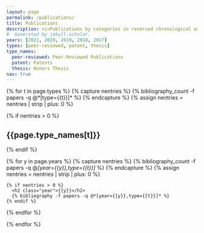 ```yaml
---
layout: page
permalink: /publications/
title: Publications
description: <i>Publications by categories in reversed chronological order.</i>
#  Generated by jekyll-scholar.
years: [2021, 2020, 2019, 2018, 2017]
types: [peer-reviewed, patent, thesis]
type_names:
  peer-reviewed: Peer-Reviewed Publications
  patent: Patents
  thesis: Honors Thesis
nav: true
---
```


<div class="publications">
{% for t in page.types %}
  {% capture nentries %}
      {% bibliography_count -f papers -q @*[type={{t}}]* %}
    {% endcapture %}
    <!-- https://stackoverflow.com/questions/27198710/convert-string-to-integer-in-shopify-liquid -->
    {% assign nentries = nentries | strip | plus: 0 %}

  {% if nentries > 0 %}
    <h2>{{page.type_names[t]}}</h2>
  {% endif %}

  {% for y in page.years %}
    {% capture nentries %}
      {% bibliography_count -f papers -q @*[year={{y}},type={{t}}]* %}
    {% endcapture %}
    {% assign nentries = nentries | strip | plus: 0 %}
    
    {% if nentries > 0 %}
      <h2 class="year">{{y}}</h2>
      {% bibliography -f papers -q @*[year={{y}},type={{t}}]* %}
    {% endif %}
  {% endfor %}

{% endfor %}

</div>
